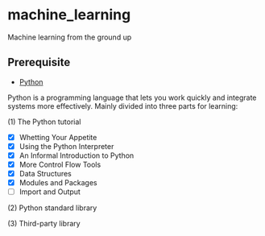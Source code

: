 # machine_learning
Machine learning from the ground up

## Prerequisite

* [Python](python)

Python is a programming language that lets you work quickly and integrate systems more effectively.
Mainly divided into three parts for learning:

(1) The Python tutorial

- [x] Whetting Your Appetite
- [x] Using the Python Interpreter
- [x] An Informal Introduction to Python
- [x] More Control Flow Tools
- [x] Data Structures
- [x] Modules and Packages
- [ ] Import and Output

(2) Python standard library

(3) Third-party library
